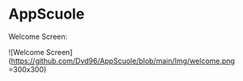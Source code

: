 # AppScuole

Welcome Screen: 

![Welcome Screen](https://github.com/Dvd96/AppScuole/blob/main/Img/welcome.png =300x300)
